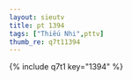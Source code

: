 ```yaml
--- 
layout: sieutv
title: pt 1394
tags: ["Thiếu Nhi",pttv]
thumb_re: q7t11394
---
```

{% include q7t1 key="1394" %} 
